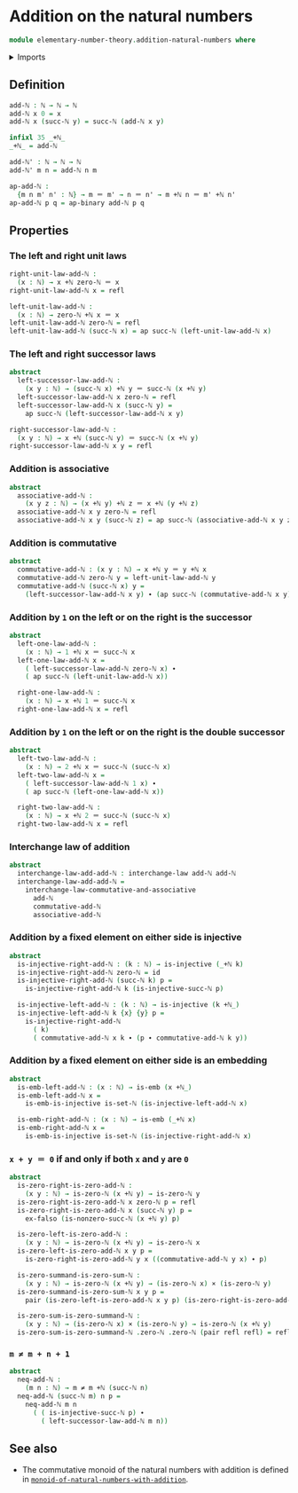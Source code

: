 # Addition on the natural numbers

```agda
module elementary-number-theory.addition-natural-numbers where
```

<details><summary>Imports</summary>

```agda
open import elementary-number-theory.equality-natural-numbers
open import elementary-number-theory.natural-numbers

open import foundation.action-on-identifications-binary-functions
open import foundation.action-on-identifications-functions
open import foundation.cartesian-product-types
open import foundation.dependent-pair-types
open import foundation.embeddings
open import foundation.empty-types
open import foundation.function-types
open import foundation.identity-types
open import foundation.injective-maps
open import foundation.interchange-law
open import foundation.negated-equality
open import foundation.sets
```

</details>

## Definition

```agda
add-ℕ : ℕ → ℕ → ℕ
add-ℕ x 0 = x
add-ℕ x (succ-ℕ y) = succ-ℕ (add-ℕ x y)

infixl 35 _+ℕ_
_+ℕ_ = add-ℕ

add-ℕ' : ℕ → ℕ → ℕ
add-ℕ' m n = add-ℕ n m

ap-add-ℕ :
  {m n m' n' : ℕ} → m ＝ m' → n ＝ n' → m +ℕ n ＝ m' +ℕ n'
ap-add-ℕ p q = ap-binary add-ℕ p q
```

## Properties

### The left and right unit laws

```agda
right-unit-law-add-ℕ :
  (x : ℕ) → x +ℕ zero-ℕ ＝ x
right-unit-law-add-ℕ x = refl

left-unit-law-add-ℕ :
  (x : ℕ) → zero-ℕ +ℕ x ＝ x
left-unit-law-add-ℕ zero-ℕ = refl
left-unit-law-add-ℕ (succ-ℕ x) = ap succ-ℕ (left-unit-law-add-ℕ x)
```

### The left and right successor laws

```agda
abstract
  left-successor-law-add-ℕ :
    (x y : ℕ) → (succ-ℕ x) +ℕ y ＝ succ-ℕ (x +ℕ y)
  left-successor-law-add-ℕ x zero-ℕ = refl
  left-successor-law-add-ℕ x (succ-ℕ y) =
    ap succ-ℕ (left-successor-law-add-ℕ x y)

right-successor-law-add-ℕ :
  (x y : ℕ) → x +ℕ (succ-ℕ y) ＝ succ-ℕ (x +ℕ y)
right-successor-law-add-ℕ x y = refl
```

### Addition is associative

```agda
abstract
  associative-add-ℕ :
    (x y z : ℕ) → (x +ℕ y) +ℕ z ＝ x +ℕ (y +ℕ z)
  associative-add-ℕ x y zero-ℕ = refl
  associative-add-ℕ x y (succ-ℕ z) = ap succ-ℕ (associative-add-ℕ x y z)
```

### Addition is commutative

```agda
abstract
  commutative-add-ℕ : (x y : ℕ) → x +ℕ y ＝ y +ℕ x
  commutative-add-ℕ zero-ℕ y = left-unit-law-add-ℕ y
  commutative-add-ℕ (succ-ℕ x) y =
    (left-successor-law-add-ℕ x y) ∙ (ap succ-ℕ (commutative-add-ℕ x y))
```

### Addition by `1` on the left or on the right is the successor

```agda
abstract
  left-one-law-add-ℕ :
    (x : ℕ) → 1 +ℕ x ＝ succ-ℕ x
  left-one-law-add-ℕ x =
    ( left-successor-law-add-ℕ zero-ℕ x) ∙
    ( ap succ-ℕ (left-unit-law-add-ℕ x))

  right-one-law-add-ℕ :
    (x : ℕ) → x +ℕ 1 ＝ succ-ℕ x
  right-one-law-add-ℕ x = refl
```

### Addition by `1` on the left or on the right is the double successor

```agda
abstract
  left-two-law-add-ℕ :
    (x : ℕ) → 2 +ℕ x ＝ succ-ℕ (succ-ℕ x)
  left-two-law-add-ℕ x =
    ( left-successor-law-add-ℕ 1 x) ∙
    ( ap succ-ℕ (left-one-law-add-ℕ x))

  right-two-law-add-ℕ :
    (x : ℕ) → x +ℕ 2 ＝ succ-ℕ (succ-ℕ x)
  right-two-law-add-ℕ x = refl
```

### Interchange law of addition

```agda
abstract
  interchange-law-add-add-ℕ : interchange-law add-ℕ add-ℕ
  interchange-law-add-add-ℕ =
    interchange-law-commutative-and-associative
      add-ℕ
      commutative-add-ℕ
      associative-add-ℕ
```

### Addition by a fixed element on either side is injective

```agda
abstract
  is-injective-right-add-ℕ : (k : ℕ) → is-injective (_+ℕ k)
  is-injective-right-add-ℕ zero-ℕ = id
  is-injective-right-add-ℕ (succ-ℕ k) p =
    is-injective-right-add-ℕ k (is-injective-succ-ℕ p)

  is-injective-left-add-ℕ : (k : ℕ) → is-injective (k +ℕ_)
  is-injective-left-add-ℕ k {x} {y} p =
    is-injective-right-add-ℕ
      ( k)
      ( commutative-add-ℕ x k ∙ (p ∙ commutative-add-ℕ k y))
```

### Addition by a fixed element on either side is an embedding

```agda
abstract
  is-emb-left-add-ℕ : (x : ℕ) → is-emb (x +ℕ_)
  is-emb-left-add-ℕ x =
    is-emb-is-injective is-set-ℕ (is-injective-left-add-ℕ x)

  is-emb-right-add-ℕ : (x : ℕ) → is-emb (_+ℕ x)
  is-emb-right-add-ℕ x =
    is-emb-is-injective is-set-ℕ (is-injective-right-add-ℕ x)
```

### `x + y ＝ 0` if and only if both `x` and `y` are `0`

```agda
abstract
  is-zero-right-is-zero-add-ℕ :
    (x y : ℕ) → is-zero-ℕ (x +ℕ y) → is-zero-ℕ y
  is-zero-right-is-zero-add-ℕ x zero-ℕ p = refl
  is-zero-right-is-zero-add-ℕ x (succ-ℕ y) p =
    ex-falso (is-nonzero-succ-ℕ (x +ℕ y) p)

  is-zero-left-is-zero-add-ℕ :
    (x y : ℕ) → is-zero-ℕ (x +ℕ y) → is-zero-ℕ x
  is-zero-left-is-zero-add-ℕ x y p =
    is-zero-right-is-zero-add-ℕ y x ((commutative-add-ℕ y x) ∙ p)

  is-zero-summand-is-zero-sum-ℕ :
    (x y : ℕ) → is-zero-ℕ (x +ℕ y) → (is-zero-ℕ x) × (is-zero-ℕ y)
  is-zero-summand-is-zero-sum-ℕ x y p =
    pair (is-zero-left-is-zero-add-ℕ x y p) (is-zero-right-is-zero-add-ℕ x y p)

  is-zero-sum-is-zero-summand-ℕ :
    (x y : ℕ) → (is-zero-ℕ x) × (is-zero-ℕ y) → is-zero-ℕ (x +ℕ y)
  is-zero-sum-is-zero-summand-ℕ .zero-ℕ .zero-ℕ (pair refl refl) = refl
```

### `m ≠ m + n + 1`

```agda
abstract
  neq-add-ℕ :
    (m n : ℕ) → m ≠ m +ℕ (succ-ℕ n)
  neq-add-ℕ (succ-ℕ m) n p =
    neq-add-ℕ m n
      ( ( is-injective-succ-ℕ p) ∙
        ( left-successor-law-add-ℕ m n))
```

## See also

- The commutative monoid of the natural numbers with addition is defined in
  [`monoid-of-natural-numbers-with-addition`](elementary-number-theory.monoid-of-natural-numbers-with-addition.md).
